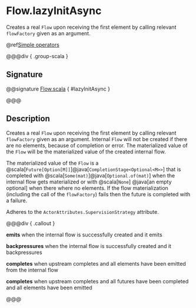 # Flow.lazyInitAsync

Creates a real `Flow` upon receiving the first element by calling relevant `flowFactory` given as an argument.

@ref[Simple operators](../index.md#simple-operators)

@@@div { .group-scala }

## Signature

@@signature [Flow.scala]($akka$/akka-stream/src/main/scala/akka/stream/scaladsl/Flow.scala) { #lazyInitAsync }

@@@

## Description

Creates a real `Flow` upon receiving the first element by calling relevant `flowFactory` given as an argument.
Internal `Flow` will not be created if there are no elements, because of completion or error.
The materialized value of the `Flow` will be the materialized value of the created internal flow.

The materialized value of the `Flow` is a @scala[`Future[Option[M]]`]@java[`CompletionStage<Optional<M>>`] that is 
completed with @scala[`Some(mat)`]@java[`Optional.of(mat)`] when the internal flow gets materialized or with @scala[`None`]
@java[an empty optional] when there where no elements. If the flow materialization (including the call of the `flowFactory`) 
fails then the future is completed with a failure.

Adheres to the `ActorAttributes.SupervisionStrategy` attribute.


@@@div { .callout }

**emits** when the internal flow is successfully created and it emits

**backpressures** when the internal flow is successfully created and it backpressures

**completes** when upstream completes and all elements have been emitted from the internal flow

**completes** when upstream completes and all futures have been completed and all elements have been emitted

@@@

